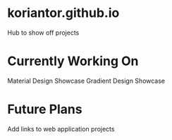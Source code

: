 # koriantor.github.io
Hub to show off projects

# Currently Working On
Material Design Showcase
Gradient Design Showcase

# Future Plans
Add links to web application projects